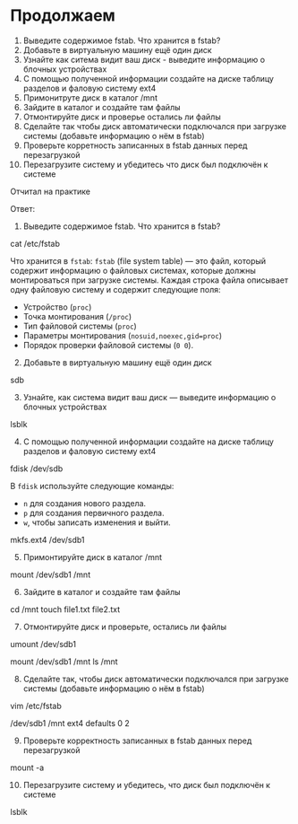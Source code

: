 # Продолжаем

1. Выведите содержимое fstab. Что хранится в fstab?
2. Добавьте в виртуальную машину ещё один диск
3. Узнайте как ситема видит ваш диск - выведите информацию о блочных устройствах
4. С помощью полученной информации создайте на диске таблицу разделов и фаловую систему ext4
5. Примонитруте диск в каталог /mnt
6. Зайдите в каталог и создайте там файлы
7. Отмонтируйте диск и проверье остались ли файлы
8. Сделайте так чтобы диск автоматически подключался при загрузке системы (добавьте информацию о нём в fstab)
9. Проверьте корретность записанных в fstab данных перед перезагрузкой
10. Перезагрузите систему и убедитесь что диск был подключён к системе

Отчитал на практике

Ответ: 

1. Выведите содержимое fstab. Что хранится в fstab?

cat /etc/fstab

Что хранится в `fstab`: 
`fstab` (file system table) — это файл, который содержит информацию о файловых системах, которые должны монтироваться при загрузке системы. Каждая строка файла описывает одну файловую систему и содержит следующие поля:
- Устройство (`proc`)
- Точка монтирования (`/proc`)
- Тип файловой системы (`proc`)
- Параметры монтирования (`nosuid,noexec,gid=proc`)
- Порядок проверки файловой системы (`0 0`).

2. Добавьте в виртуальную машину ещё один диск

sdb

3. Узнайте, как система видит ваш диск — выведите информацию о блочных устройствах

lsblk

4. С помощью полученной информации создайте на диске таблицу разделов и фаловую систему ext4

fdisk /dev/sdb

В `fdisk` используйте следующие команды:
- `n` для создания нового раздела.
- `p` для создания первичного раздела.
- `w`, чтобы записать изменения и выйти.

mkfs.ext4 /dev/sdb1

5. Примонтируйте диск в каталог /mnt

mount /dev/sdb1 /mnt

6. Зайдите в каталог и создайте там файлы

cd /mnt
touch file1.txt file2.txt

7. Отмонтируйте диск и проверьте, остались ли файлы

umount /dev/sdb1

mount /dev/sdb1 /mnt
ls /mnt

8. Сделайте так, чтобы диск автоматически подключался при загрузке системы (добавьте информацию о нём в fstab)

vim /etc/fstab

/dev/sdb1   /mnt    ext4    defaults    0 2

9. Проверьте корректность записанных в fstab данных перед перезагрузкой

mount -a

10. Перезагрузите систему и убедитесь, что диск был подключён к системе

lsblk